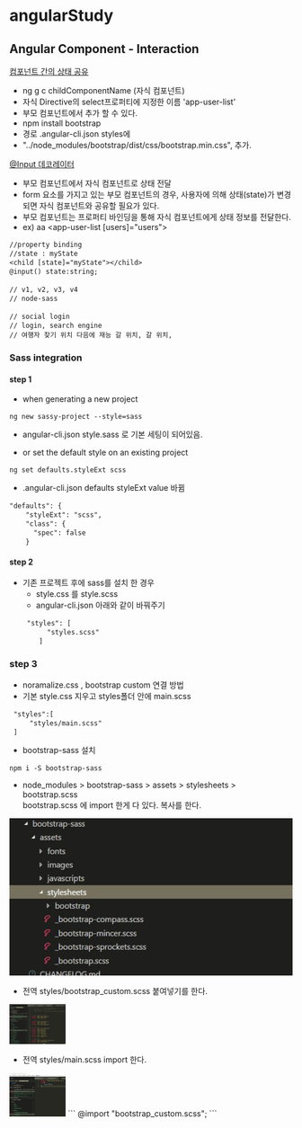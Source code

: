  # angularStudy

## Angular Component - Interaction
[컴포넌트 간의 상태 공유](link)
- ng g c childComponentName (자식 컴포넌트)
- 자식 Directive의 select프로퍼티에 지정한 이름 'app-user-list' 
- 부모 컴포넌트에서 추가 할 수 있다.
- npm install bootstrap
- 경로 .angular-cli.json styles에 
- "../node_modules/bootstrap/dist/css/bootstrap.min.css", 추가.

[@Input 데코레이터](link)
- 부모 컴포넌트에서 자식 컴포넌트로 상태 전달
- form 요소를 가지고 있는 부모 컴포넌트의 경우, 사용자에 의해 상태(state)가 변경되면 자식 컴포넌트와 공유할 필요가 있다.
- 부모 컴포넌트는 프로퍼티 바인딩을 통해 자식 컴포넌트에게 상태 정보를 전달한다.
- ex) aa <app-user-list [users]="users"></app-user-list>

```
//property binding 
//state : myState
<child [state]="myState"></child>
@input() state:string;

// v1, v2, v3, v4
// node-sass

// social login
// login, search engine
// 여행자 찾기 위치 다음에 재능 갈 위치, 갈 위치, 

```

### Sass integration

#### step 1
-  when generating a new project
```
ng new sassy-project --style=sass
```
- angular-cli.json style.sass 로 기본 세팅이 되어있음.

-  or set the default style on an existing project
```
ng set defaults.styleExt scss
```
- .angular-cli.json defaults styleExt value 바뀜
```
"defaults": {
    "styleExt": "scss",
    "class": {
      "spec": false
    }
```
#### step 2
+ 기존 프로젝트 후에 sass를 설치 한 경우
  + style.css 를 style.scss 
  + angular-cli.json 아래와 같이 바꿔주기 
  ```
   "styles": [
        "styles.scss"
      ]
  ```

### step 3
+ noramalize.css , bootstrap custom 연결 방법
 + 기본 style.css 지우고 styles폴더 안에 main.scss
 ```
  "styles":[
      "styles/main.scss"
  ]
 ```
  + bootstrap-sass 설치
  ```
  npm i -S bootstrap-sass
  ```
  + node_modules > bootstrap-sass > assets > stylesheets > bootstrap.scss <br> bootstrap.scss 에 import 한게 다 있다. 복사를 한다.

  ![img1]

  + 전역 styles/bootstrap_custom.scss 붙여넣기를 한다.

  <img src="./img/2.JPG" style="width:100px;"/>
  
  + 전역 styles/main.scss import 한다.
  
  <img src="./img/3.JPG" style="width:100px;"/>
  ``` 
  @import "bootstrap_custom.scss";
  ```

[//]: # (These are reference links used in the body of this note and get stripped out when the markdown processor does its job. There is no need to format nicely because it shouldn't be seen. Thanks SO - http://stackoverflow.com/questions/4823468/store-comments-in-markdown-syntax)
   [img1]: <img/1.JPG>
   [img2]: <img/2.JPG>
   [img3]: <img/3.JPG> 


